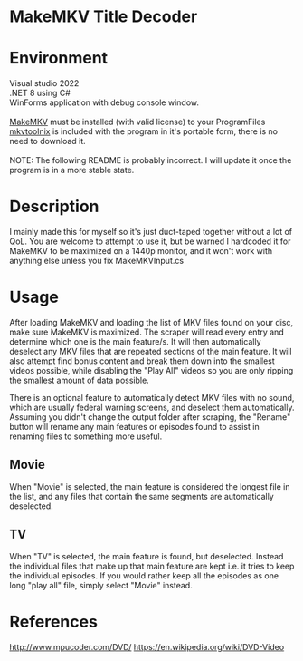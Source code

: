 # MakeMKV Title Decoder

# Environment
Visual studio 2022 \
.NET 8 using C# \
WinForms application with debug console window. \
\
[MakeMKV](https://www.makemkv.com/download/) must be installed (with valid license) to your ProgramFiles \
[mkvtoolnix](https://mkvtoolnix.download/downloads.html) is included with the program in it's portable form, there is no need to download it.\
\
NOTE: The following README is probably incorrect. I will update it once the program is in a more stable state.

# Description
I mainly made this for myself so it's just duct-taped together without a lot of QoL.
You are welcome to attempt to use it, but be warned I hardcoded it for MakeMKV to be maximized on a 1440p monitor, and it won't work with anything else unless you fix MakeMKVInput.cs

# Usage
After loading MakeMKV and loading the list of MKV files found on your disc, make sure MakeMKV is maximized. The scraper will read every entry and determine which one is the main feature/s.
It will then automatically deselect any MKV files that are repeated sections of the main feature. It will also attempt find bonus content and break them down into the smallest videos possible,
while disabling the "Play All" videos so you are only ripping the smallest amount of data possible.

There is an optional feature to automatically detect MKV files with no sound, which are usually federal warning screens, and deselect them automatically.
Assuming you didn't change the output folder after scraping, the "Rename" button will rename any main features or episodes found to assist in renaming files to something more useful.

## Movie
When "Movie" is selected, the main feature is considered the longest file in the list, and any files that contain the same segments are automatically deselected.

## TV
When "TV" is selected, the main feature is found, but deselected. Instead the individual files that make up that main feature are kept i.e. it tries to keep the individual episodes.
If you would rather keep all the episodes as one long "play all" file, simply select "Movie" instead.

# References
http://www.mpucoder.com/DVD/
https://en.wikipedia.org/wiki/DVD-Video
